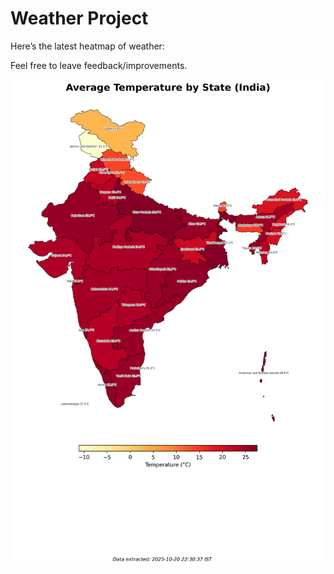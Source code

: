 # Weather Project

Here’s the latest heatmap of weather:

Feel free to leave feedback/improvements.

![India Heatmap](docs/assets/india_heatmap.png?v=F66AB7)
